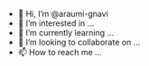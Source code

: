 - 👋 Hi, I’m @araumi-gnavi
- 👀 I’m interested in ...
- 🌱 I’m currently learning ...
- 💞️ I’m looking to collaborate on ...
- 📫 How to reach me ...

<!---
araumi-gnavi/araumi-gnavi is a ✨ special ✨ repository because its `README.md` (this file) appears on your GitHub profile.
You can click the Preview link to take a look at your changes.
--->
